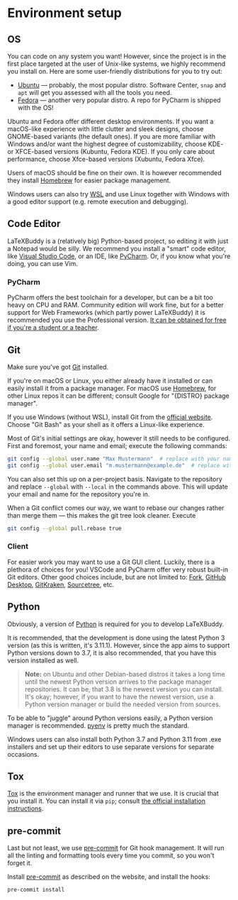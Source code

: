 # Environment setup

## OS

You can code on any system you want! However, since the project is in the first place targeted at the user of Unix-like systems, we highly recommend you install on. Here are some user-friendly distributions for you to try out:

- [Ubuntu] — probably, the most popular distro. Software Center, `snap` and `apt` will get you assessed with all the tools you need.
- [Fedora] — another very popular distro. A repo for PyCharm is shipped with the OS!

Ubuntu and Fedora offer different desktop environments. If you want a macOS-like experience with little clutter and sleek designs, choose GNOME-based variants (the default ones). If you are more familiar with Windows and/or want the highest degree of customizability, choose KDE- or XFCE-based versions (Kubuntu, Fedora KDE). If you only care about performance, choose Xfce-based versions (Xubuntu, Fedora Xfce).

Users of macOS should be fine on their own. It is however recommended they install [Homebrew] for easier package management.

Windows users can also try [WSL] and use Linux together with Windows with a good editor support (e.g. remote execution and debugging).

## Code Editor

LaTeXBuddy is a (relatively big) Python-based project, so editing it with just a Notepad would be silly. We recommend you install a "smart" code editor, like [Visual Studio Code], or an IDE, like [PyCharm]. Or, if you know what you're doing, you can use Vim.

### PyCharm

PyCharm offers the best toolchain for a developer, but can be a bit too heavy on CPU and RAM. Community edition will work fine, but for a better support for Web Frameworks (which partly power LaTeXBuddy) it is recommended you use the Professional version. [It can be obtained for free if you're a student or a teacher][jetbrains education].

## Git

Make sure you've got [Git] installed.

If you're on macOS or Linux, you either already have it installed or can easily install it from a package manager. For macOS use [Homebrew], for other Linux repos it can be different; consult Google for "{DISTRO} package manager".

If you use Windows (without WSL), install Git from the [official website][git]. Choose "Git Bash" as your shell as it offers a Linux-like experience.

Most of Git's initial settings are okay, however it still needs to be configured. First and foremost, your name and email; execute the following commands:

```sh
git config --global user.name "Max Mustermann"  # replace with your name
git config --global user.email "m.mustermann@example.de"  # replace with your email
```

You can also set this up on a per-project basis. Navigate to the repository and replace `--global` with `--local` in the commands above. This will update your email and name for the repository you're in.

When a Git conflict comes our way, we want to rebase our changes rather than merge them — this makes the git tree look cleaner. Execute

```sh
git config --global pull.rebase true
```

### Client

For easier work you may want to use a Git GUI client. Luckily, there is a plethora of choices for you! VSCode and PyCharm offer very robust built-in Git editors. Other good choices include, but are not limited to: [Fork], [GitHub Desktop], [GitKraken], [Sourcetree], etc.

## Python

Obviously, a version of [Python] is required for you to develop LaTeXBuddy.

It is recommended, that the development is done using the latest Python 3 version (as this is written, it's 3.11.1). However, since the app aims to support Python versions down to 3.7, it is also recommended, that you have this version installed as well.

> **Note:** on Ubuntu and other Debian-based distros it takes a long time until the newest Python version arrives to the package manager repositories. It can be, that 3.8 is the newest version you can install. It's okay; however, if you want to have the newest version, use a Python version manager or build the needed version from sources.

To be able to "juggle" around Python versions easily, a Python version manager is recommended. [pyenv] is pretty much the standard.

Windows users can also install both Python 3.7 and Python 3.11 from .exe installers and set up their editors to use separate versions for separate occasions.

## Tox

[Tox] is the environment manager and runner that we use. It is crucial that you install it. You can install it via `pip`; consult [the official installation instructions](https://tox.wiki/en/latest/installation.html).

## pre-commit

Last but not least, we use [pre-commit] for Git hook management. It will run all the linting and formatting tools every time you commit, so you won't forget it.

Install [pre-commit] as described on the website, and install the hooks:

```sh
pre-commit install
```

[fedora]: https://getfedora.org/
[fork]: https://fork.dev/
[git]: https://git-scm.com/
[github desktop]: https://desktop.github.com/
[gitkraken]: https://www.gitkraken.com/
[homebrew]: https://brew.sh/
[jetbrains education]: https://www.jetbrains.com/community/education/
[pre-commit]: https://pre-commit.com/
[pycharm]: https://www.jetbrains.com/pycharm/
[pyenv]: https://github.com/pyenv/pyenv
[python]: https://www.python.org/
[sourcetree]: https://www.sourcetreeapp.com/
[tox]: https://tox.wiki/
[ubuntu]: https://ubuntu.com/
[visual studio code]: https://code.visualstudio.com/
[wsl]: https://docs.microsoft.com/windows/wsl/
